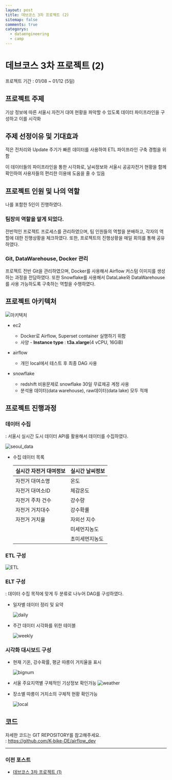 ```yaml
---
layout: post
title: 데브코스 3차 프로젝트 (2)
sitemap: false
comments: true
categorys:
  - dataengineering
  - camp
---
```


# 데브코스 3차 프로젝트 (2)
프로젝트 기간 : 01/08 ~ 01/12 (5일)

## 프로젝트 주제

기상 정보에 따른 서울시 자전거 대여 현황을 파악할 수 있도록 데이터 파이프라인을 구성하고 이를 시각화

## 주제 선정이유 및 기대효과

적은 전처리와 Update 주기가 빠른 데이터를 사용하여 ETL 파이프라인 구축 경험을 위함

이 데이터들의 파이프라인을 통한 시각화로, 날씨정보와 서울시 공공자전거 현황을 함께 확인하여 사용자들의 편리한 이용에 도움을 줄 수 있음

## 프로젝트 인원 및 나의 역할
나를 포함한 5인이 진행하였다.
### 팀장의 역할을 맡게 되었다. 
전반적인 프로젝트 프로세스를 관리하였으며, 팀 인원들의 역할을 분배하고, 각자의 역할에 대한 진행상황을 체크하였다. 또한, 프로젝트의 진행상황을 매일 회의를 통해 공유하였다.
### Git, DataWarehouse, Docker 관리
프로젝트 전반 Git을 관리하였으며, Docker를 사용해서 Airflow 커스텀 이미지를 생성하는 과정을 전담하였다. 또한 Snowflake를 사용해서 DataLake와 DataWarehouse를 사용 가능하도록 구축하는 역할을 수행하였다.


## 프로젝트 아키텍처
 ![아키텍처](../../../assets/img/custom/depj3/architecture.png)
 
- ec2
    - Docker로 Airflow, Superset container 실행하기 위함
    - 사양 - **Instance type** : **t3a.xlarge**(4 vCPU, 16GiB)

- airflow
    - 개인 local에서 테스트 후 최종 DAG 사용

- snowflake
    - redshift 비용문제로 snowflake 30일 무료제공 계정 사용
    - 분석용 데이터(data warehouse), raw데이터(data lake) 모두 적재


## 프로젝트 진행과정
### 데이터 수집
: 서울시 실시간 도시 데이터 API를 활용해서 데이터를 수집하였다.

![seoul_data](../../../assets\img\custom\depj3\api.png)

- 수집 데이터 목록

  | 실시간 자전거 대여정보 | 실시간 날씨정보 |
  | --- | --- |
  |자전거 대여소명| 온도|
  |자전거 대여소ID| 체감온도|
  |자전거 주차 건수| 강수량|
  |자전거 거치대수| 강수확률|
  |자전거 거치율| 자외선 지수|
  ||미세먼지농도|
  ||초미세먼지농도|

### ETL 구성
![ETL](../../../assets\img\custom\depj3\etl.png)

### ELT 구성
: 데이터 수집 목적에 맞게 두 분류로 나누어 DAG를 구성하였다.

- 일자별 데이터 정리 및 요약

  ![daily](../../../assets\img\custom\depj3\daily.png)


- 주간 데이터 시각화를 위한 테이블

  ![weekly](../../../assets\img\custom\depj3\week.png)

### 시각화 대시보드 구성

- 현재 기온, 강수확률, 평균 따릉이 거치율을 표시

  ![bignum](../../../assets\img\custom\depj3\bignum.png)

- 서울 주요지역별 구체적인 기상정보 확인가능
  ![weather](../../../assets\img\custom\depj3\weather.png)

- 장소별 따릉이 거치소의 구체적 현황 확인가능

  ![local](../../../assets\img\custom\depj3\local.png)



## 코드
자세한 코드는 GIT REPOSITORY를 참고해주세요. </br>
: https://github.com/K-bike-DE/airflow_dev

---
### 이전 포스트
- [데브코스 3차 프로젝트 (1)](https://poriz.github.io/dataengineering/camp/2024-01-09-dataengineering-camp-project3_1/)



